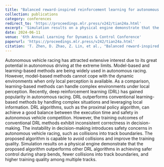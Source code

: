 ```yaml
---
title: "Balanced reward-inspired reinforcement learning for autonomous vehicle racing"
collection: publications
category: conferences
redirect_to: 'https://proceedings.mlr.press/v242/tian24a.html'
excerpt: 'Simulation results on a physical engine demonstrate that the proposed algorithm outperforms other DRL algorithms in achieving safer control during sharp bends, fewer collisions into track boundaries, and higher training quality among multiple tracks.'
date: 2024-06-11
venue: '6th Annual Learning for Dynamics & Control Conference'
paperurl: 'https://proceedings.mlr.press/v242/tian24a.html'
citation: 'T. Zhen, D. Zhao, Z. Lin, et al., "Balanced reward-inspired reinforcement learning for autonomous vehicle racing," in Proc. L4DC., 2024, pp. 628-640.'
---
```


Autonomous vehicle racing has attracted extensive interest due to its great potential in autonomous driving at the extreme limits. Model-based and learning-based methods are being widely used in autonomous racing. However, model-based methods cannot cope with the dynamic environments when only local perception is available. As a comparison, learning-based methods can handle complex environments under local perception. Recently, deep reinforcement learning (DRL) has gained popularity in autonomous racing. DRL outperforms conventional learning- based methods by handling complex situations and leveraging local information. DRL algorithms, such as the proximal policy algorithm, can achieve a good balance between the execution time and safety in autonomous vehicle competition. However, the training outcomes of conventional DRL methods exhibit inconsistent correctness in decision-making. The instability in decision-making introduces safety concerns in autonomous vehicle racing, such as collisions into track boundaries. The proposed algorithm is capable to avoid collisions and improve the training quality. Simulation results on a physical engine demonstrate that the proposed algorithm outperforms other DRL algorithms in achieving safer control during sharp bends, fewer collisions into track boundaries, and higher training quality among multiple tracks.
